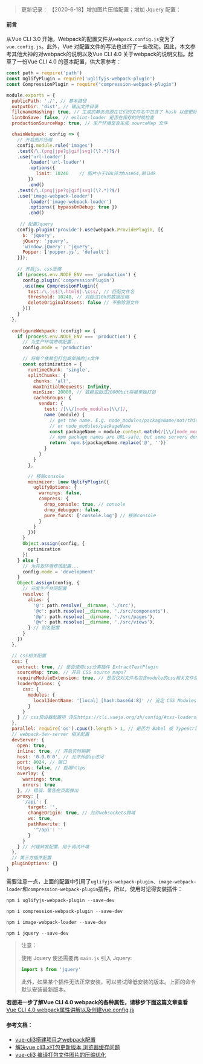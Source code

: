 ﻿> 更新记录：
> 【2020-6-18】增加图片压缩配置；增加 Jquery 配置：
> 
####  前言

从Vue CLI 3.0 开始，Webpack的配置文件从`webpack.config.js`变为了`vue.config.js`。此外，Vue 对配置文件的写法也进行了一些改动。因此，本文参考其他大神的对webpack的说明以及Vue CLI 4.0 关于webpack的说明文档。起草了一份Vue CLI 4.0 的基本配置，供大家参考：



```javascript
const path = require('path')
const UglifyPlugin = require('uglifyjs-webpack-plugin')
const CompressionPlugin = require("compression-webpack-plugin")

module.exports = {
  publicPath: './', // 基本路径
  outputDir: 'dist', // 输出文件目录
  filenameHashing: true, // 生成的静态资源在它们的文件名中包含了 hash 以便更好的控制缓存
  lintOnSave: false, // eslint-loader 是否在保存的时候检查
  productionSourceMap: true, // 生产环境是否生成 sourceMap 文件

  chainWebpack: config => {
    // 开启图片压缩
    config.module.rule('images')
    .test(/\.(png|jpe?g|gif|svg)(\?.*)?$/)
    .use('url-loader')
        .loader('url-loader')
        .options({
           limit: 10240    // 图片小于10k转为base64,默认4k
    	})
        .end()
    .test(/\.(png|jpe?g|gif|svg)(\?.*)?$/)
    .use('image-webpack-loader')
        .loader('image-webpack-loader')
        .options({ bypassOnDebug: true })
        .end()
      
     // 配置Jquery
    config.plugin('provide').use(webpack.ProvidePlugin, [{
      $: 'jquery',
      jQuery: 'jquery',
      'window.jQuery': 'jquery',
      Popper: ['popper.js', 'default']
    }]);
      
    // 开启js、css压缩
    if (process.env.NODE_ENV === 'production') {
      config.plugin('compressionPlugin')
      .use(new CompressionPlugin({
        test:/\.js$|\.html$|.\css/, // 匹配文件名
        threshold: 10240, // 对超过10k的数据压缩
        deleteOriginalAssets: false // 不删除源文件
      }))
    }
  },
    
  configureWebpack: (config) => {
    if (process.env.NODE_ENV === 'production') {
      // 为生产环境修改配置...
      config.mode = 'production'

      // 将每个依赖包打包成单独的js文件
      const optimization = {
        runtimeChunk: 'single',
        splitChunks: {
          chunks: 'all',
          maxInitialRequests: Infinity,
          minSize: 20000, // 依赖包超过20000bit将被单独打包
          cacheGroups: {
            vendor: {
              test: /[\\/]node_modules[\\/]/,
              name (module) {
                // get the name. E.g. node_modules/packageName/not/this/part.js
                // or node_modules/packageName
                const packageName = module.context.match(/[\\/]node_modules[\\/](.*?)([\\/]|$)/)[1]
                // npm package names are URL-safe, but some servers don't like @ symbols
                return `npm.${packageName.replace('@', '')}`
              }
            }
          }
        },

        // 移除console
        minimizer: [new UglifyPlugin({
          uglifyOptions: {
            warnings: false,
            compress: {
              drop_console: true, // console
              drop_debugger: false,
              pure_funcs: ['console.log'] // 移除console
            }
          }
        })]
      }
      Object.assign(config, {
        optimization
      })
    } else {
      // 为开发环境修改配置...
      config.mode = 'development'
    }
    Object.assign(config, {
      // 开发生产共同配置
      resolve: {
        alias: {
          '@': path.resolve(__dirname, './src'),
          '@c': path.resolve(__dirname, './src/components'),
          '@p': path.resolve(__dirname, './src/pages'),
          '@v': path.resolve(__dirname, './src/views'),
        } // 别名配置
      }
    })
  },

  // css相关配置
  css: {
    extract: true, // 是否使用css分离插件 ExtractTextPlugin
    sourceMap: true, // 开启 CSS source maps?
    requireModuleExtension: true, // 是否仅对文件名包含module的css相关文件使用 CSS Modules
    loaderOptions: {
      css: {
        modules: {
          localIdentName: '[local]_[hash:base64:8]' // 设定 CSS Modules 命名规则
        }
      }
    } // css预设器配置项 详见https://cli.vuejs.org/zh/config/#css-loaderoptions
  },
  parallel: require('os').cpus().length > 1, // 是否为 Babel 或 TypeScript 使用 thread-loader。该选项在系统的 CPU 有多于一个内核时自动启用，仅作用于生产构建。
  // webpack-dev-server 相关配置
  devServer: {
    open: true,
    inline: true, // 开启实时刷新
    host: '0.0.0.0', // 允许外部ip访问
    port: 8024, // 端口
    https: false, // 启用https
    overlay: {
      warnings: true,
      errors: true
    }, // 错误、警告在页面弹出
    proxy: {
      '/api': {
        target: '',
        changeOrigin: true, // 允许websockets跨域
        ws: true,
        pathRewrite: {
          '^/api': ''
        }
      }
    } // 代理转发配置，用于调试环境
  },
  // 第三方插件配置
  pluginOptions: {}
}

```

需要注意一点，上面的配置中引用了`uglifyjs-webpack-plugin`、`image-webpack-loader`和`compression-webpack-plugin`插件。所以，使用时记得安装插件：

```powershell
npm i uglifyjs-webpack-plugin --save-dev
```

```powershell
npm i compression-webpack-plugin --save-dev
```

```powershell
npm i image-webpack-loader --save-dev
```

```powershell
npm i jquery --save-dev
```



> 注意：
>
> 使用 Jquery 使还需要再 `main.js` 引入 Jquery:
>
> ```js
> import $ from 'jquery'
> ```
> 此外，如果某个插件无法正常安装，可以尝试降低安装的版本。上面的命令默认安装最新版本。



**若想进一步了解Vue CLI 4.0 webpack的各种属性，请移步下面这篇文章查看**
[Vue CLI 4.0 webpack属性讲解以及创建vue.config.js](https://blog.csdn.net/weixin_44869002/article/details/105838825)

#### 参考文档：

- [vue-cli3搭建项目之webpack配置](https://blog.csdn.net/u014440483/article/details/87267160)
- [解决vue cli3.x打包更新版本,浏览器缓存问题](https://blog.csdn.net/qq_40544291/article/details/104475645)
- [vue-cli3 编译打包文件图片的压缩优化](https://blog.csdn.net/weixin_45416117/article/details/100927239?utm_medium=distribute.pc_relevant.none-task-blog-baidujs-2)






